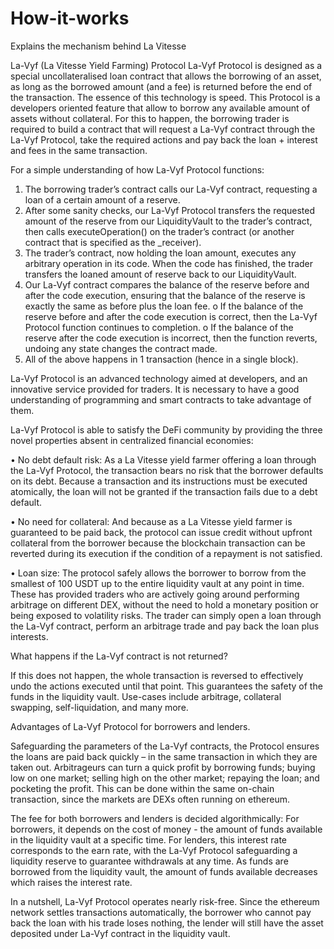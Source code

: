 # How-it-works
Explains the mechanism behind La Vitesse

La-Vyf (La Vitesse Yield Farming) Protocol
La-Vyf Protocol is designed as a special uncollateralised loan contract that allows the borrowing of an asset, as long as the borrowed amount (and a fee) is returned before the end of the transaction. The essence of this technology is speed.
This Protocol is a developers oriented feature that allow to borrow any available amount of assets without collateral. For this to happen, the borrowing trader is required to build a contract that will request a La-Vyf contract through the La-Vyf Protocol, take the required actions and pay back the loan + interest and fees in the same transaction.

For a simple understanding of how La-Vyf Protocol functions:
1.	The borrowing trader’s contract calls our La-Vyf contract, requesting a loan of a certain amount of a reserve.
2.	After some sanity checks, our La-Vyf Protocol transfers the requested amount of the reserve from our LiquidityVault to the trader’s contract, then calls executeOperation() on the trader’s contract (or another contract that is specified as the _receiver).
3.	The trader’s contract, now holding the loan amount, executes any arbitrary operation in its code. When the code has finished, the trader transfers the loaned amount of reserve back to our LiquidityVault.
4.	Our La-Vyf contract compares the balance of the reserve before and after the code execution, ensuring that the balance of the reserve is exactly the same as before plus the loan fee. 
o	If the balance of the reserve before and after the code execution is correct, then the La-Vyf Protocol function continues to completion.
o	If the balance of the reserve after the code execution is incorrect, then the function reverts, undoing any state changes the contract made.
5.	All of the above happens in 1 transaction (hence in a single block).
 

La-Vyf Protocol is an advanced technology aimed at developers, and an innovative service provided for traders. 
It is necessary to have a good understanding of programming and smart contracts to take advantage of them.

La-Vyf Protocol is able to satisfy the DeFi community by providing the three novel properties absent in centralized financial economies:

•	No debt default risk: As a La Vitesse yield farmer offering a loan through the La-Vyf Protocol, the transaction bears no risk that the borrower defaults on its debt. Because a transaction and its instructions must be executed atomically, the loan will not be granted if the transaction fails due to a debt default. 

•	No need for collateral: And because as a La Vitesse yield farmer is guaranteed to be paid back, the protocol can issue credit without upfront collateral from the borrower because the blockchain transaction can be reverted during its execution if the condition of a repayment is not satisfied.

•	Loan size: The protocol safely allows the borrower to borrow from the smallest of 100 USDT up to the entire liquidity vault at any point in time. 
These has provided traders who are actively going around performing arbitrage on different DEX, without the need to hold a monetary position or being exposed to volatility risks. The trader can simply open a loan through the La-Vyf contract, perform an arbitrage trade and pay back the loan plus interests.  

What happens if the La-Vyf contract is not returned?

If this does not happen, the whole transaction is reversed to effectively undo the actions executed until that point. This guarantees the safety of the funds in the liquidity vault. Use-cases include arbitrage, collateral swapping, self-liquidation, and many more.

Advantages of La-Vyf Protocol for borrowers and lenders.

Safeguarding the parameters of the La-Vyf contracts, the Protocol ensures the loans are paid back quickly – in the same transaction in which they are taken out.
Arbitrageurs can turn a quick profit by borrowing funds; buying low on one market; selling high on the other market; repaying the loan; and pocketing the profit. This can be done within the same on-chain transaction, since the markets are DEXs often running on ethereum.

The fee for both borrowers and lenders is decided algorithmically:
For borrowers, it depends on the cost of money - the amount of funds available in the liquidity vault at a specific time.
For lenders, this interest rate corresponds to the earn rate, with the La-Vyf Protocol safeguarding a liquidity reserve to guarantee withdrawals at any time.
As funds are borrowed from the liquidity vault, the amount of funds available decreases which raises the interest rate. 

In a nutshell, La-Vyf Protocol operates nearly risk-free. Since the ethereum network settles transactions automatically, the borrower who cannot pay back the loan with his trade loses nothing, the lender will still have the asset deposited under La-Vyf contract in the liquidity vault.
